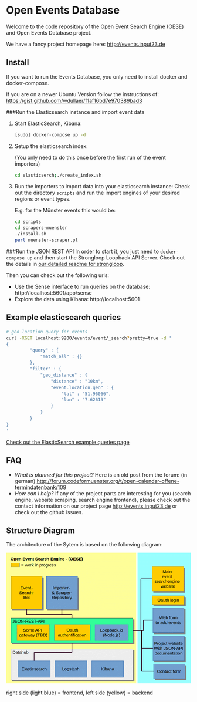 Open Events Database
====================

Welcome to the code repository of the Open Event Search Engine (OESE) and Open Events Database project.

We have a fancy project homepage here: http://events.input23.de


Install
-------
If you want to run the Events Database, you only need to install docker and docker-compose.

If you are on a newer Ubuntu Version follow the instructions of: https://gist.github.com/wdullaer/f1af16bd7e970389bad3


###Run the Elasticsearch instance and import event data

1. Start ElasticSearch, Kibana:
   ```bash
   [sudo] docker-compose up -d
   ```
2. Setup the elasticsearch index:

   (You only need to do this once before the first run of the event importers)
   ```bash
   cd elasticserch;./create_index.sh
   ```
3. Run the importers to import data into your elasticsearch instance: Check out the directory `scripts` and run the import engines of your desired regions or event types.

   E.g. for the Münster events this would be:
   ```bash
   cd scripts
   cd scrapers-muenster
   ./install.sh
   perl muenster-scraper.pl
   ```

###Run the JSON REST API
In order to start it, you just need to `docker-compose up` and then start the Strongloop Loopback API Server. Check out the details in [our detailed readme for strongloop](loopback-api/open-events/README.md).



Then you can check out the following urls:
* Use the Sense interface to run queries on the database: http://localhost:5601/app/sense
* Explore the data using Kibana: http://localhost:5601


Example elasticsearch queries
-----------------------------

```bash
# geo location query for events
curl -XGET localhost:9200/events/event/_search?pretty=true -d '
{
         "query" : {
             "match_all" : {}
         },
         "filter" : {
             "geo_distance" : {
                 "distance" : "10km",
                 "event.location.geo" : {
                     "lat" : "51.96066",
                     "lon" : "7.62613"
                 }
             }
         }
}
'
```

[Check out the ElasticSearch example queries page](elasticsearch/README.md)




FAQ
---
* *What is planned for this project?*
  Here is an old post from the forum: (in german) http://forum.codeformuenster.org/t/open-calendar-offene-termindatenbank/109
* *How can I help?* If any of the project parts are interesting for you (search engine, website scraping, search engine frontend), please check out the contact information on our project page http://events.input23.de or check out the github issues.



Structure Diagram
-----------------
The architecture of the Sytem is based on the following diagram:

![Search Engine System Elements](documentation/structure-diagram.gif)

right side (light blue) = frontend, left side (yellow) = backend
